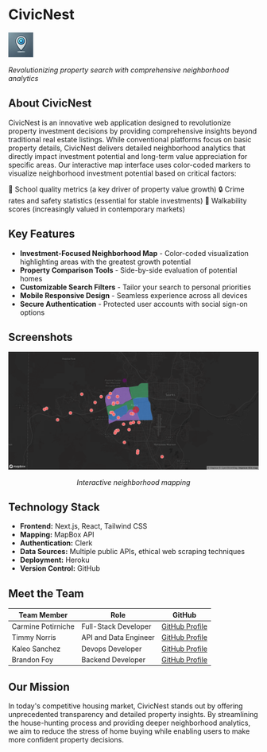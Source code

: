 # CivicNest

<div align="left">
  <img src="public/logo.png" alt="CivicNest Logo" width="50" height="50"/>
  <p><i>Revolutionizing property search with comprehensive neighborhood analytics</i></p>
</div>

## About CivicNest

CivicNest is an innovative web application designed to revolutionize property investment decisions by providing comprehensive insights beyond traditional real estate listings. While conventional platforms focus on basic property details, CivicNest delivers detailed neighborhood analytics that directly impact investment potential and long-term value appreciation for specific areas.
Our interactive map interface uses color-coded markers to visualize neighborhood investment potential based on critical factors:

🏫 School quality metrics (a key driver of property value growth)
🔒 Crime rates and safety statistics (essential for stable investments)
🚶 Walkability scores (increasingly valued in contemporary markets)

## Key Features

- **Investment-Focused Neighborhood Map** - Color-coded visualization highlighting areas with the greatest growth potential
- **Property Comparison Tools** - Side-by-side evaluation of potential homes
- **Customizable Search Filters** - Tailor your search to personal priorities
- **Mobile Responsive Design** - Seamless experience across all devices
- **Secure Authentication** - Protected user accounts with social sign-on options

## Screenshots

<div align="center">
  <img src="public/hero-image-dark.png" alt="Interactive Map Interface" width="800"/>
  <p><i>Interactive neighborhood mapping</i></p>
</div>

## Technology Stack

- **Frontend:** Next.js, React, Tailwind CSS
- **Mapping:** MapBox API
- **Authentication:** Clerk
- **Data Sources:** Multiple public APIs, ethical web scraping techniques
- **Deployment:** Heroku
- **Version Control:** GitHub

## Meet the Team

| Team Member | Role | GitHub |
|-------------|------|--------|
| Carmine Potirniche | Full-Stack Developer | [GitHub Profile](https://github.com/Potirniche-Carmine) |
| Timmy Norris | API and Data Engineer | [GitHub Profile](https://github.com/1109-Norris-Timmy) |
| Kaleo Sanchez | Devops Developer | [GitHub Profile](https://github.com/KaleoSanchez) |
| Brandon Foy | Backend Developer | [GitHub Profile](https://github.com/brandon-j-foy) |

## Our Mission

In today's competitive housing market, CivicNest stands out by offering unprecedented transparency and detailed property insights. By streamlining the house-hunting process and providing deeper neighborhood analytics, we aim to reduce the stress of home buying while enabling users to make more confident property decisions.